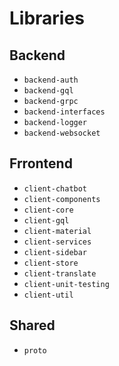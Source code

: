 # Libraries

## Backend

- `backend-auth`
- `backend-gql`
- `backend-grpc`
- `backend-interfaces`
- `backend-logger`
- `backend-websocket`

## Frrontend

- `client-chatbot`
- `client-components`
- `client-core`
- `client-gql`
- `client-material`
- `client-services`
- `client-sidebar`
- `client-store`
- `client-translate`
- `client-unit-testing`
- `client-util`

## Shared

- `proto`
